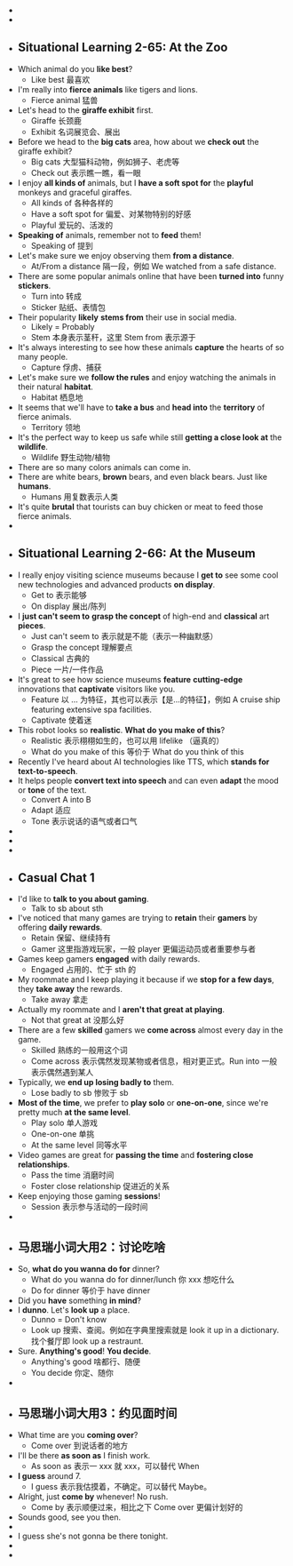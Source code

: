 -
-
- ## Situational Learning 2-65: At the Zoo
- Which animal do you **like best**?
	- Like best 最喜欢
- I'm really into **fierce animals** like tigers and lions.
	- Fierce animal 猛兽
- Let's head to the **giraffe exhibit** first.
	- Giraffe 长颈鹿
	- Exhibit 名词展览会、展出
- Before we head to the **big cats** area, how about we **check out** the giraffe exhibit?
	- Big cats 大型猫科动物，例如狮子、老虎等
	- Check out 表示瞧一瞧，看一眼
- I enjoy **all kinds of** animals, but I **have a soft spot for** the **playful** monkeys and graceful giraffes.
	- All kinds of 各种各样的
	- Have a soft spot for 偏爱、对某物特别的好感
	- Playful 爱玩的、活泼的
- **Speaking of** animals, remember not to **feed** them!
	- Speaking of 提到
- Let's make sure we enjoy observing them **from a distance**.
	- At/From a distance 隔一段，例如 We watched from a safe distance.
- There are some popular animals online that have been **turned into** funny **stickers**.
	- Turn into 转成
	- Sticker 贴纸、表情包
- Their popularity **likely** **stems from** their use in social media.
	- Likely = Probably
	- Stem 本身表示茎秆，这里 Stem from 表示源于
- It's always interesting to see how these animals **capture** the hearts of so many people.
	- Capture 俘虏、捕获
- Let's make sure we **follow the rules** and enjoy watching the animals in their natural **habitat**.
	- Habitat 栖息地
- It seems that we'll have to **take a bus** and **head into** the **territory** of fierce animals.
	- Territory 领地
- It's the perfect way to keep us safe while still **getting a close look at** the **wildlife**.
	- Wildlife 野生动物/植物
- There are so many colors animals can come in.
- There are white bears, **brown** bears, and even black bears. Just like **humans**.
	- Humans 用复数表示人类
- It's quite **brutal** that tourists can buy chicken or meat to feed those fierce animals.
-
- ## Situational Learning 2-66: At the Museum
- I really enjoy visiting science museums because I **get to** see some cool new technologies and advanced products **on display**.
	- Get to 表示能够
	- On display 展出/陈列
- I **just can't seem to** **grasp the concept** of high-end and **classical** art **pieces**.
	- Just can't seem to 表示就是不能（表示一种幽默感）
	- Grasp the concept 理解要点
	- Classical 古典的
	- Piece 一片/一件作品
- It's great to see how science museums **feature** **cutting-edge** innovations that **captivate** visitors like you.
	- Feature 以 ... 为特征，其也可以表示【是...的特征】，例如 A cruise ship featuring extensive spa facilities.
	- Captivate 使着迷
- This robot looks so **realistic**. **What do you make of this**?
	- Realistic 表示栩栩如生的，也可以用 lifelike （逼真的）
	- What do you make of this 等价于 What do you think of this
- Recently I've heard about AI technologies like TTS, which **stands for text-to-speech**.
- It helps people **convert text into speech** and can even **adapt** the mood or **tone** of the text.
	- Convert A into B
	- Adapt 适应
	- Tone 表示说话的语气或者口气
-
-
-
- ## Casual Chat 1
- I'd like to **talk to you about gaming**.
	- Talk to sb about sth
- I've noticed that many games are trying to **retain** their **gamers** by offering **daily rewards**.
	- Retain 保留、继续持有
	- Gamer 这里指游戏玩家，一般 player 更偏运动员或者重要参与者
- Games keep gamers **engaged** with daily rewards.
	- Engaged 占用的、忙于 sth 的
- My roommate and I keep playing it because if we **stop for a few days**, they **take away** the rewards.
	- Take away 拿走
- Actually my roommate and I **aren't that great at playing**.
	- Not that great at 没那么好
- There are a few **skilled** gamers we **come across** almost every day in the game.
	- Skilled 熟练的一般用这个词
	- Come across 表示偶然发现某物或者信息，相对更正式。Run into 一般表示偶然遇到某人
- Typically, we **end up losing badly to** them.
	- Lose badly to sb 惨败于 sb
- **Most of the time**, we prefer to **play solo** or **one-on-one**, since we're pretty much **at the same level**.
	- Play solo 单人游戏
	- One-on-one 单挑
	- At the same level 同等水平
- Video games are great for **passing the time** and **fostering close relationships**.
	- Pass the time 消磨时间
	- Foster close relationship 促进近的关系
- Keep enjoying those gaming **sessions**!
	- Session 表示参与活动的一段时间
-
- ## 马思瑞小词大用2：讨论吃啥
- So, **what do you wanna** **do for** dinner?
	- What do you wanna do for dinner/lunch 你 xxx 想吃什么
	- Do for dinner 等价于 have dinner
- Did you **have** something **in mind**?
- I **dunno**. Let's **look up** a place.
	- Dunno = Don't know
	- Look up 搜索、查阅。例如在字典里搜索就是 look it up in a dictionary. 找个餐厅即 look up a restraunt.
- Sure. **Anything's good**! **You decide**.
	- Anything's good 啥都行、随便
	- You decide 你定、随你
-
- ## 马思瑞小词大用3：约见面时间
- What time are you **coming over**?
	- Come over 到说话者的地方
- I'll be there **as soon as** I finish work.
	- As soon as 表示一 xxx 就 xxx，可以替代 When
- **I guess** around 7.
	- I guess 表示我估摸着，不确定。可以替代 Maybe。
- Alright, just **come by** whenever! No rush.
	- Come by 表示顺便过来，相比之下 Come over 更偏计划好的
- Sounds good, see you then.
-
- I guess she's not gonna be there tonight.
-
-